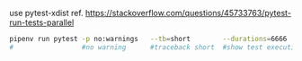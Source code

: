 use pytest-xdist
ref. https://stackoverflow.com/questions/45733763/pytest-run-tests-parallel

```bash
pipenv run pytest -p no:warnings   --tb=short        --durations=6666           -n 2           
#                 #no warning      #traceback short  #show test execution time  #worker count
```
